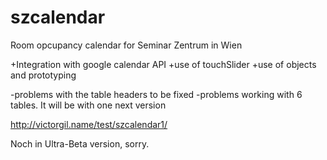 szcalendar
==========

Room opcupancy calendar for Seminar Zentrum in Wien

+Integration with google calendar API
+use of touchSlider
+use of objects and prototyping

-problems with the table headers to be fixed
-problems working with 6 tables. It will be with one next version

http://victorgil.name/test/szcalendar1/

Noch in Ultra-Beta version, sorry.
